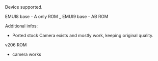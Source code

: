 Device supported.

EMUI8 base - A only ROM _
EMUI9 base - AB ROM

Additional infos:
- Ported stock Camera exists and mostly work, keeping original quality.

v206 ROM
- camera works
